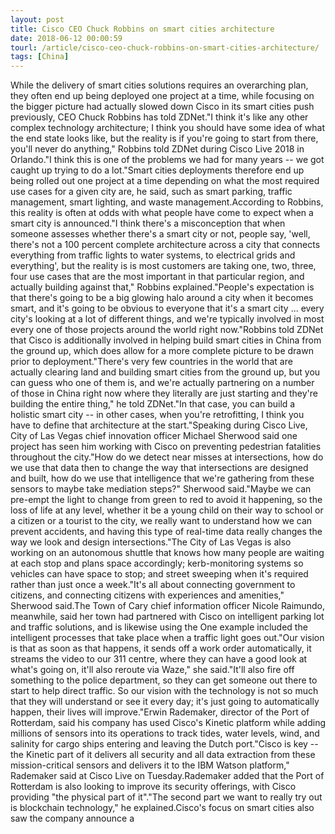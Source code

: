 ```yaml
---
layout: post
title: Cisco CEO Chuck Robbins on smart cities architecture
date: 2018-06-12 00:00:59
tourl: /article/cisco-ceo-chuck-robbins-on-smart-cities-architecture/
tags: [China]
---
```

While the delivery of smart cities solutions requires an overarching plan, they often end up being deployed one project at a time, while focusing on the bigger picture had actually slowed down Cisco in its smart cities push previously, CEO Chuck Robbins has told ZDNet."I think it's like any other complex technology architecture; I think you should have some idea of what the end state looks like, but the reality is if you're going to start from there, you'll never do anything," Robbins told ZDNet during Cisco Live 2018 in Orlando."I think this is one of the problems we had for many years -- we got caught up trying to do a lot."Smart cities deployments therefore end up being rolled out one project at a time depending on what the most required use cases for a given city are, he said, such as smart parking, traffic management, smart lighting, and waste management.According to Robbins, this reality is often at odds with what people have come to expect when a smart city is announced."I think there's a misconception that when someone assesses whether there's a smart city or not, people say, 'well, there's not a 100 percent complete architecture across a city that connects everything from traffic lights to water systems, to electrical grids and everything', but the reality is is most customers are taking one, two, three, four use cases that are the most important in that particular region, and actually building against that," Robbins explained."People's expectation is that there's going to be a big glowing halo around a city when it becomes smart, and it's going to be obvious to everyone that it's a smart city ... every city's looking at a lot of different things, and we're typically involved in most every one of those projects around the world right now."Robbins told ZDNet that Cisco is additionally involved in helping build smart cities in China from the ground up, which does allow for a more complete picture to be drawn prior to deployment."There's very few countries in the world that are actually clearing land and building smart cities from the ground up, but you can guess who one of them is, and we're actually partnering on a number of those in China right now where they literally are just starting and they're building the entire thing," he told ZDNet."In that case, you can build a holistic smart city -- in other cases, when you're retrofitting, I think you have to define that architecture at the start."Speaking during Cisco Live, City of Las Vegas chief innovation officer Michael Sherwood said one project has seen him working with Cisco on preventing pedestrian fatalities throughout the city."How do we detect near misses at intersections, how do we use that data then to change the way that intersections are designed and built, how do we use that intelligence that we're gathering from these sensors to maybe take mediation steps?" Sherwood said."Maybe we can pre-empt the light to change from green to red to avoid it happening, so the loss of life at any level, whether it be a young child on their way to school or a citizen or a tourist to the city, we really want to understand how we can prevent accidents, and having this type of real-time data really changes the way we look and design intersections."The City of Las Vegas is also working on an autonomous shuttle that knows how many people are waiting at each stop and plans space accordingly; kerb-monitoring systems so vehicles can have space to stop; and street sweeping when it's required rather than just once a week."It's all about connecting government to citizens, and connecting citizens with experiences and amenities," Sherwood said.The Town of Cary chief information officer Nicole Raimundo, meanwhile, said her town had partnered with Cisco on intelligent parking lot and traffic solutions, and is likewise using the One example included the intelligent processes that take place when a traffic light goes out."Our vision is that as soon as that happens, it sends off a work order automatically, it streams the video to our 311 centre, where they can have a good look at what's going on, it'll also reroute via Waze," she said."It'll also fire off something to the police department, so they can get someone out there to start to help direct traffic. So our vision with the technology is not so much that they will understand or see it every day; it's just going to automatically happen, their lives will improve."Erwin Rademaker, director of the Port of Rotterdam, said his company has used Cisco's Kinetic platform while adding millions of sensors into its operations to track tides, water levels, wind, and salinity for cargo ships entering and leaving the Dutch port."Cisco is key -- the Kinetic part of it delivers all security and all data extraction from these mission-critical sensors and delivers it to the IBM Watson platform," Rademaker said at Cisco Live on Tuesday.Rademaker added that the Port of Rotterdam is also looking to improve its security offerings, with Cisco providing "the physical part of it"."The second part we want to really try out is blockchain technology," he explained.Cisco's focus on smart cities also saw the company announce a 